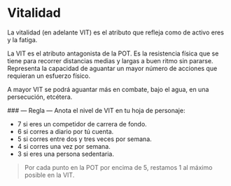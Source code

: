
Vitalidad
=========

La vitalidad (en adelante VIT) es el atributo que refleja como de activo eres y la fatiga.

La VIT es el atributo antagonista de la POT. Es la resistencia física que se tiene para recorrer distancias medias y largas a buen ritmo sin pararse. Representa la capacidad de aguantar un mayor número de acciones que requieran un esfuerzo físico.

A mayor VIT se podrá aguantar más en combate, bajo el agua, en una persecución, etcétera.

### — Regla —
Anota el nivel de VIT en tu hoja de personaje:
* 7 si eres un competidor de carrera de fondo.
* 6 si corres a diario por tú cuenta.
* 5 si corres entre dos y tres veces por semana.
* 4 si corres una vez por semana.
* 3 si eres una persona sedentaria.
> Por cada punto en la POT por encima de 5, restamos 1 al máximo posible en la VIT.
